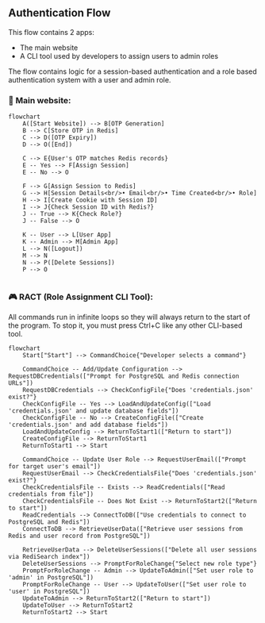 ## Authentication Flow

This flow contains 2 apps:
- The main website
- A CLI tool used by developers to assign users to admin roles

The flow contains logic for a session-based authentication and a role based authentication system with a user and admin role. 

### 🚀 Main website:
```mermaid 
flowchart 
    A([Start Website]) --> B[OTP Generation]
    B --> C[Store OTP in Redis]
    C --> D([OTP Expiry])
    D --> O([End])
  
    C --> E{User's OTP matches Redis records}
    E -- Yes --> F[Assign Session]
    E -- No --> O
  
    F --> G[Assign Session to Redis]
    G --> H[Session Details<br/>• Email<br/>• Time Created<br/>• Role]
    H --> I[Create Cookie with Session ID]
    I --> J{Check Session ID with Redis?}
    J -- True --> K{Check Role?}
    J -- False --> O
  
    K -- User --> L[User App]
    K -- Admin --> M[Admin App]
    L --> N([Logout])
    M --> N
    N --> P([Delete Sessions])
    P --> O


```

### 🎮 RACT (Role Assignment CLI Tool):

All commands run in infinite loops so they will always return to the start of the program. To stop it, you must press Ctrl+C like any other CLI-based tool.

```mermaid
flowchart 
    Start["Start"] --> CommandChoice{"Developer selects a command"}
    
    CommandChoice -- Add/Update Configuration --> RequestDBCredentials(["Prompt for PostgreSQL and Redis connection URLs"])
    RequestDBCredentials --> CheckConfigFile{"Does 'credentials.json' exist?"}
    CheckConfigFile -- Yes --> LoadAndUpdateConfig(["Load 'credentials.json' and update database fields"])
    CheckConfigFile -- No --> CreateConfigFile(["Create 'credentials.json' and add database fields"])
    LoadAndUpdateConfig --> ReturnToStart1(["Return to start"])
    CreateConfigFile --> ReturnToStart1
    ReturnToStart1 --> Start

    CommandChoice -- Update User Role --> RequestUserEmail(["Prompt for target user's email"])
    RequestUserEmail --> CheckCredentialsFile{"Does 'credentials.json' exist?"}
    CheckCredentialsFile -- Exists --> ReadCredentials(["Read credentials from file"])
    CheckCredentialsFile -- Does Not Exist --> ReturnToStart2(["Return to start"])
    ReadCredentials --> ConnectToDB(["Use credentials to connect to PostgreSQL and Redis"])
    ConnectToDB --> RetrieveUserData(["Retrieve user sessions from Redis and user record from PostgreSQL"])

    RetrieveUserData --> DeleteUserSessions(["Delete all user sessions via RediSearch index"])
    DeleteUserSessions --> PromptForRoleChange{"Select new role type"}
    PromptForRoleChange -- Admin --> UpdateToAdmin(["Set user role to 'admin' in PostgreSQL"])
    PromptForRoleChange -- User --> UpdateToUser(["Set user role to 'user' in PostgreSQL"])
    UpdateToAdmin --> ReturnToStart2(["Return to start"])
    UpdateToUser --> ReturnToStart2
    ReturnToStart2 --> Start
```
